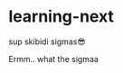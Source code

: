 # learning-next
sup skibidi sigmas😎



































































































































































































Ermm.. what the sigmaa

